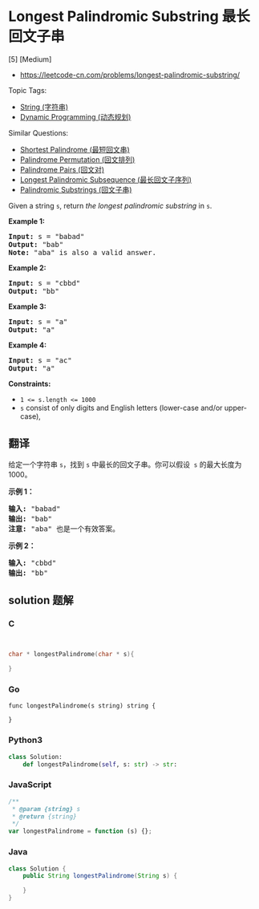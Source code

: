 # Longest Palindromic Substring 最长回文子串

[5] [Medium]

- https://leetcode-cn.com/problems/longest-palindromic-substring/

Topic Tags:

- [String (字符串)](https://leetcode-cn.com/tag/string/)
- [Dynamic Programming (动态规划)](https://leetcode-cn.com/tag/dynamic-programming/)

Similar Questions:

- [Shortest Palindrome (最短回文串)](https://leetcode-cn.com/problems/shortest-palindrome/)
- [Palindrome Permutation (回文排列)](https://leetcode-cn.com/problems/palindrome-permutation/)
- [Palindrome Pairs (回文对)](https://leetcode-cn.com/problems/palindrome-pairs/)
- [Longest Palindromic Subsequence (最长回文子序列)](https://leetcode-cn.com/problems/longest-palindromic-subsequence/)
- [Palindromic Substrings (回文子串)](https://leetcode-cn.com/problems/palindromic-substrings/)

Given a string `s`, return *the longest palindromic substring* in `s`.

**Example 1:**

<pre><strong>Input:</strong> s = "babad"
<strong>Output:</strong> "bab"
<strong>Note:</strong> "aba" is also a valid answer.
</pre>

**Example 2:**

<pre><strong>Input:</strong> s = "cbbd"
<strong>Output:</strong> "bb"
</pre>

**Example 3:**

<pre><strong>Input:</strong> s = "a"
<strong>Output:</strong> "a"
</pre>

**Example 4:**

<pre><strong>Input:</strong> s = "ac"
<strong>Output:</strong> "a"
</pre>

**Constraints:**

- `1 <= s.length <= 1000`
- `s` consist of only digits and English letters (lower-case and/or upper-case),

## 翻译

给定一个字符串 `s`，找到 `s` 中最长的回文子串。你可以假设  `s` 的最大长度为 1000。

**示例 1：**

<pre><strong>输入:</strong> "babad"
<strong>输出:</strong> "bab"
<strong>注意:</strong> "aba" 也是一个有效答案。
</pre>

**示例 2：**

<pre><strong>输入:</strong> "cbbd"
<strong>输出:</strong> "bb"
</pre>

## solution 题解

### C

```c


char * longestPalindrome(char * s){

}
```

### Go

```golang
func longestPalindrome(s string) string {

}
```

### Python3

```python
class Solution:
    def longestPalindrome(self, s: str) -> str:
```

### JavaScript

```javascript
/**
 * @param {string} s
 * @return {string}
 */
var longestPalindrome = function (s) {};
```

### Java

```java
class Solution {
    public String longestPalindrome(String s) {

    }
}
```
